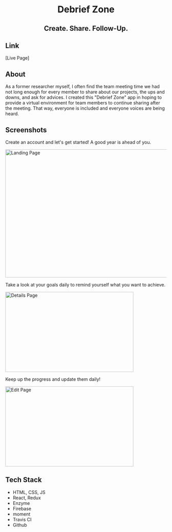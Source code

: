 <h1 align=center>Debrief Zone</h1>

<h2 align="center"> Create. Share. Follow-Up.
</h2>

## Link
[Live Page]

## About

As a former researcher myself, I often find the team meeting time we had not long enough for every member to share about our projects, the ups and downs, and ask for advices. I created this "Debrief Zone" app in hoping to provide a virtual environment for team members to continue sharing after the meeting. That way, everyone is included and everyone voices are being heard. 

## Screenshots
<p>
    Create an account and let's get started! A good year is ahead of you.
</p>
<img align="center" src="https://github.com/dngiang/lets-goal/blob/master/img/LandingPage.jpg" alt="Landing Page"  height=400 width=800>

<p>
    Take a look at your goals daily to remind yourself what you want to achieve.
</p>
<img align="center" src="https://github.com/dngiang/lets-goal/blob/master/img/DetailsPage.jpg" alt="Details Page" height=250 width=400>

<p>
    Keep up the progress and update them daily!
</p>
<img align="center" src="https://github.com/dngiang/lets-goal/blob/master/img/EditPage.jpg" alt="Edit Page" height=250 width=400>
   
## Tech Stack

<ul>
  <li>HTML, CSS, JS</li>
  <li>React, Redux</li>
  <li>Enzyme</li>
  <li>Firebase</li>
  <li>moment</li>
  <li>Travis CI</li>
  <li>Github</li>
</ul>
